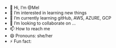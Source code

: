 - 👋 Hi, I’m @Mel
- 👀 I’m interested in learning new things 
- 🌱 I’m currently learning gitHub, AWS, AZURE, GCP
- 💞️ I’m looking to collaborate on ...
- 📫 How to reach me 
- 😄 Pronouns: she/her
- ⚡ Fun fact: 

<!---
Melda-17/Melda-17 is a ✨ special ✨ repository because its `README.md` (this file) appears on your GitHub profile.
You can click the Preview link to take a look at your changes.
--->
